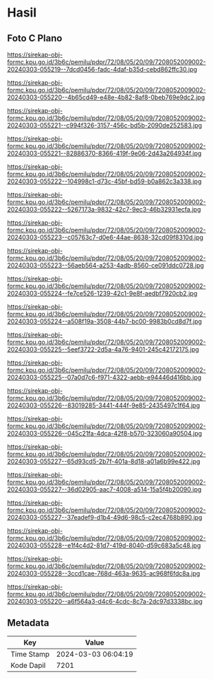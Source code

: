 # Hasil

## Foto C Plano

https://sirekap-obj-formc.kpu.go.id/3b6c/pemilu/pdpr/72/08/05/20/09/7208052009002-20240303-055219--7dcd0456-fadc-4daf-b35d-cebd862ffc30.jpg

https://sirekap-obj-formc.kpu.go.id/3b6c/pemilu/pdpr/72/08/05/20/09/7208052009002-20240303-055220--4b65cd49-e48e-4b82-8af8-0beb769e9dc2.jpg

https://sirekap-obj-formc.kpu.go.id/3b6c/pemilu/pdpr/72/08/05/20/09/7208052009002-20240303-055221--c994f326-3157-456c-bd5b-2090de252583.jpg

https://sirekap-obj-formc.kpu.go.id/3b6c/pemilu/pdpr/72/08/05/20/09/7208052009002-20240303-055221--82886370-8366-419f-9e06-2d43a264934f.jpg

https://sirekap-obj-formc.kpu.go.id/3b6c/pemilu/pdpr/72/08/05/20/09/7208052009002-20240303-055222--104998c1-d73c-45bf-bd59-b0a862c3a338.jpg

https://sirekap-obj-formc.kpu.go.id/3b6c/pemilu/pdpr/72/08/05/20/09/7208052009002-20240303-055222--5267173a-9832-42c7-9ec3-46b32931ecfa.jpg

https://sirekap-obj-formc.kpu.go.id/3b6c/pemilu/pdpr/72/08/05/20/09/7208052009002-20240303-055223--c05763c7-d0e6-44ae-8638-32cd09f8310d.jpg

https://sirekap-obj-formc.kpu.go.id/3b6c/pemilu/pdpr/72/08/05/20/09/7208052009002-20240303-055223--56aeb564-a253-4adb-8560-ce091ddc0728.jpg

https://sirekap-obj-formc.kpu.go.id/3b6c/pemilu/pdpr/72/08/05/20/09/7208052009002-20240303-055224--fe7ce526-1239-42c1-9e8f-aedbf7920cb2.jpg

https://sirekap-obj-formc.kpu.go.id/3b6c/pemilu/pdpr/72/08/05/20/09/7208052009002-20240303-055224--a508f19a-3508-44b7-bc00-9983b0cd8d7f.jpg

https://sirekap-obj-formc.kpu.go.id/3b6c/pemilu/pdpr/72/08/05/20/09/7208052009002-20240303-055225--5eef3722-2d5a-4a76-9401-245c42172175.jpg

https://sirekap-obj-formc.kpu.go.id/3b6c/pemilu/pdpr/72/08/05/20/09/7208052009002-20240303-055225--07a0d7c6-f971-4322-aebb-e94446d416bb.jpg

https://sirekap-obj-formc.kpu.go.id/3b6c/pemilu/pdpr/72/08/05/20/09/7208052009002-20240303-055226--83019285-3441-444f-9e85-2435497c1f64.jpg

https://sirekap-obj-formc.kpu.go.id/3b6c/pemilu/pdpr/72/08/05/20/09/7208052009002-20240303-055226--045c21fa-4dca-42f8-b570-323060a90504.jpg

https://sirekap-obj-formc.kpu.go.id/3b6c/pemilu/pdpr/72/08/05/20/09/7208052009002-20240303-055227--65d93cd5-2b7f-401a-8d18-a01a6b99e422.jpg

https://sirekap-obj-formc.kpu.go.id/3b6c/pemilu/pdpr/72/08/05/20/09/7208052009002-20240303-055227--36d02905-aac7-4008-a514-15a5f4b20090.jpg

https://sirekap-obj-formc.kpu.go.id/3b6c/pemilu/pdpr/72/08/05/20/09/7208052009002-20240303-055227--37eadef9-d1b4-49d6-98c5-c2ec4768b890.jpg

https://sirekap-obj-formc.kpu.go.id/3b6c/pemilu/pdpr/72/08/05/20/09/7208052009002-20240303-055228--e1f4c4d2-81d7-419d-8040-d59c683a5c48.jpg

https://sirekap-obj-formc.kpu.go.id/3b6c/pemilu/pdpr/72/08/05/20/09/7208052009002-20240303-055228--3ccd1cae-768d-463a-9635-ac968f6fdc8a.jpg

https://sirekap-obj-formc.kpu.go.id/3b6c/pemilu/pdpr/72/08/05/20/09/7208052009002-20240303-055220--a6f564a3-d4c6-4cdc-8c7a-2dc97d3338bc.jpg


## Metadata

| Key        | Value               |
| ---------- | ------------------- |
| Time Stamp | 2024-03-03 06:04:19 |
| Kode Dapil | 7201                |



